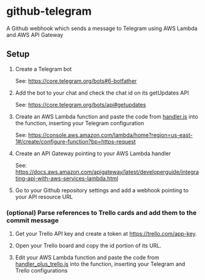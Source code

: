 # github-telegram
A Github webhook which sends a message to Telegram using AWS Lambda and AWS API Gateway

## Setup
1. Create a Telegram bot

    See: https://core.telegram.org/bots#6-botfather

2. Add the bot to your chat and check the chat id on its getUpdates API

    See: https://core.telegram.org/bots/api#getupdates

3. Create an AWS Lambda function and paste the code from [handler.js](handler.js) into the function, inserting your Telegram configuration

    See: https://console.aws.amazon.com/lambda/home?region=us-east-1#/create/configure-function?bp=https-request

4. Create an API Gateway pointing to your AWS Lambda handler

    See: https://docs.aws.amazon.com/apigateway/latest/developerguide/integrating-api-with-aws-services-lambda.html

5. Go to your Github repository settings and add a webhook pointing to your API resource URL


### (optional) Parse references to Trello cards and add them to the commit message

1. Get your Trello API key and create a token at https://trello.com/app-key.

2. Open your Trello board and copy the id portion of its URL.

3. Edit your AWS Lambda function and paste the code from [handler_plus_trello.js](handler_plus_trello.js) into the function, inserting your Telegram and Trello configurations
